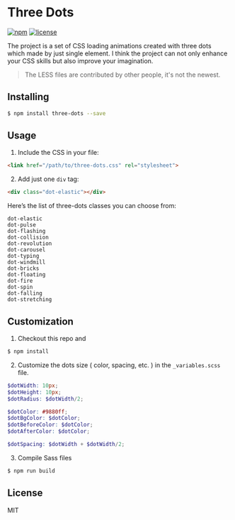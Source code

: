 # Three Dots

[![npm](https://img.shields.io/npm/v/three-dots.svg)](https://www.npmjs.com/package/three-dots)
[![license](https://img.shields.io/github/license/mashape/apistatus.svg)](https://github.com/nzbin/three-dots)

The project is a set of CSS loading animations created with three dots which made by just single element. I think the project can not only enhance your CSS skills but also improve your imagination.

> The LESS files are contributed by other people, it's not the newest.

## Installing

```sh
$ npm install three-dots --save
```

## Usage

1. Include the CSS in your file:

```html
<link href="/path/to/three-dots.css" rel="stylesheet">
```

2. Add just one `div` tag:

```html
<div class="dot-elastic"></div>
```

Here’s the list of three-dots classes you can choose from:

```
dot-elastic
dot-pulse
dot-flashing
dot-collision
dot-revolution
dot-carousel
dot-typing
dot-windmill
dot-bricks
dot-floating
dot-fire
dot-spin
dot-falling
dot-stretching
```

## Customization

1. Checkout this repo and

```bash
$ npm install
```

2. Customize the dots size ( color, spacing, etc. ) in the `_variables.scss` file.

```scss
$dotWidth: 10px;
$dotHeight: 10px;
$dotRadius: $dotWidth/2;

$dotColor: #9880ff;
$dotBgColor: $dotColor;
$dotBeforeColor: $dotColor;
$dotAfterColor: $dotColor;

$dotSpacing: $dotWidth + $dotWidth/2;
```

3. Compile Sass files

```bash
$ npm run build
```

## License

MIT
